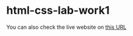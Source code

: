 # html-css-lab-work1
You can also check the live website on [this URL](https://yoyo53.github.io/html-css-lab-work1/)
